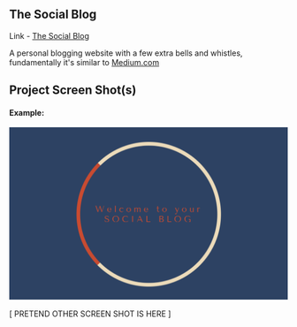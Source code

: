 ## The Social Blog

Link - [The Social Blog]

A personal blogging website with a few extra bells and whistles, fundamentally it's similar to [Medium.com]


## Project Screen Shot(s)

#### Example:   

![ PRETEND SCREEN SHOT IS HERE ](public/images/loading-screen.png)

[ PRETEND OTHER SCREEN SHOT IS HERE ]



[The Social Blog]: https://the-social-blog-app.herokuapp.com
[Medium.com]: https://medium.com/